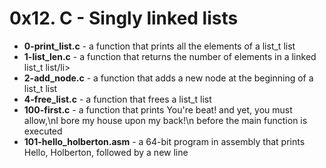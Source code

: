 <h1>0x12. C - Singly linked lists</h1>

<ul>
<li><b>0-print_list.c</b> - a function that prints all the elements of a list_t list</li>
<li><b>1-list_len.c</b> - a function that returns the number of elements in a linked list_t list/li>
<li><b>2-add_node.c</b> - a function that adds a new node at the beginning of a list_t list</li>
<li><b>4-free_list.c</b> - a function that frees a list_t list</li>
<li><b>100-first.c</b> - a function that prints You're beat! and yet, you must allow,\nI bore my house upon my back!\n before the main function is executed</li>
<li><b>101-hello_holberton.asm</b> - a 64-bit program in assembly that prints Hello, Holberton, followed by a new line</li>
</ul>
